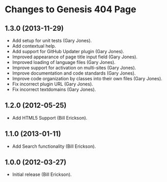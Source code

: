 # Changes to Genesis 404 Page

## 1.3.0 (2013-11-29)
* Add setup for unit tests (Gary Jones).
* Add contextual help.
* Add support for GitHub Updater plugin (Gary Jones).
* Improved appearance of page title input field (Gary Jones).
* Improved loading of language files (Gary Jones).
* Improve support for activation on multi-sites (Gary Jones).
* Improve documentation and code standards (Gary Jones).
* Improve code organization by classes into their own files (Gary Jones).
* Fix incorrect plugin URL (Gary Jones).
* Fix incorrect textdomains (Gary Jones).

## 1.2.0 (2012-05-25)
* Add HTML5 Support (Bill Erickson).

## 1.1.0 (2013-01-11)
* Add Search functionality (Bill Erickson).

## 1.0.0 (2012-03-27)
* Initial release (Bill Erickson).
